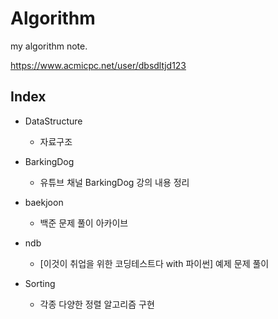# Algorithm


 my algorithm note.


https://www.acmicpc.net/user/dbsdltjd123


## Index

- DataStructure
  - 자료구조
  
- BarkingDog
  - 유튜브 채널 BarkingDog 강의 내용 정리

- baekjoon
  - 백준 문제 풀이 아카이브

- ndb
  - [이것이 취업을 위한 코딩테스트다 with 파이썬] 예제 문제 풀이

- Sorting
  - 각종 다양한 정렬 알고리즘 구현
  
